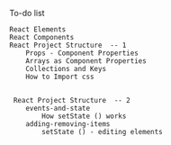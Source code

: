 To-do list

    React Elements
    React Components
    React Project Structure  -- 1
        Props - Component Properties
        Arrays as Component Properties
        Collections and Keys
        How to Import css


     React Project Structure  -- 2
        events-and-state
            How setState () works
        adding-removing-items
            setState () - editing elements


